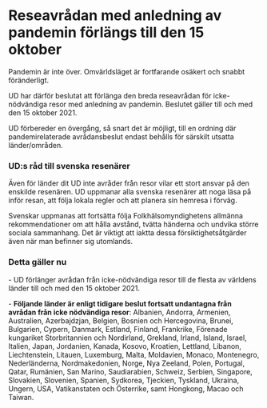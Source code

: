 # Reseavrådan med anledning av pandemin förlängs till den 15 oktober

Pandemin är inte över. Omvärldsläget är fortfarande osäkert och snabbt föränderligt.

UD har därför beslutat att förlänga den breda reseavrådan för icke\-nödvändiga resor med anledning av pandemin. Beslutet gäller till och med den 15 oktober 2021\.

UD förbereder en övergång, så snart det är möjligt, till en ordning där pandemirelaterade avrådansbeslut endast behålls för särskilt utsatta länder/områden.

### UD:s råd till svenska resenärer

Även för länder dit UD inte avråder från resor vilar ett stort ansvar på den enskilde resenären. UD uppmanar alla svenska resenärer att noga läsa på inför resan, att följa lokala regler och att planera sin hemresa i förväg.

Svenskar uppmanas att fortsätta följa Folkhälsomyndighetens allmänna rekommendationer om att hålla avstånd, tvätta händerna och undvika större sociala sammanhang. Det är viktigt att iaktta dessa försiktighetsåtgärder även när man befinner sig utomlands.

### Detta gäller nu

\- UD förlänger avrådan från icke\-nödvändiga resor till de flesta av världens länder till och med den 15 oktober 2021\.

\- **Följande länder är enligt tidigare beslut fortsatt undantagna från avrådan från icke nödvändiga resor**: Albanien, Andorra, Armenien, Australien, Azerbajdzjan, Belgien, Bosnien och Hercegovina, Brunei, Bulgarien, Cypern, Danmark, Estland, Finland, Frankrike, Förenade kungariket Storbritannien och Nordirland, Grekland, Irland, Island, Israel, Italien, Japan, Jordanien, Kanada, Kosovo, Kroatien, Lettland, Libanon, Liechtenstein, Litauen, Luxemburg, Malta, Moldavien, Monaco, Montenegro, Nederländerna, Nordmakedonien, Norge, Nya Zeeland, Polen, Portugal, Qatar, Rumänien, San Marino, Saudiarabien, Schweiz, Serbien, Singapore, Slovakien, Slovenien, Spanien, Sydkorea, Tjeckien, Tyskland, Ukraina, Ungern, USA, Vatikanstaten och Österrike, samt Hongkong, Macao och Taiwan.
